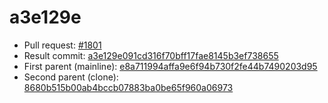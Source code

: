 # a3e129e
- Pull request: [#1801](https://github.com/MarlinFirmware/Marlin/pull/1801)
- Result commit: [a3e129e091cd316f70bff17fae8145b3ef738655](https://github.com/MarlinFirmware/Marlin/commit/a3e129e091cd316f70bff17fae8145b3ef738655)
- First parent (mainline): [e8a711994affa9e6f94b730f2fe44b7490203d95](https://github.com/MarlinFirmware/Marlin/commit/e8a711994affa9e6f94b730f2fe44b7490203d95)
- Second parent (clone): [8680b515b00ab4bccb07883ba0be65f960a06973](https://github.com/MarlinFirmware/Marlin/commit/8680b515b00ab4bccb07883ba0be65f960a06973)
